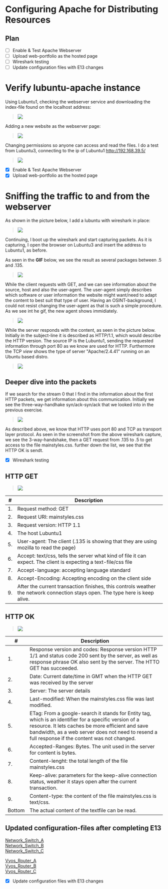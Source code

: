 # Configuring Apache for Distributing Resources

## Plan

- [ ] Enable & Test Apache Webserver
- [ ] Upload web-portfolio as the hosted page
- [ ] Wireshark testing
- [ ] Update configuration files with E13 changes

# Verify lubuntu-apache instance

Using Lubuntu1, checking the webserver service and downloading the index-file found on the localhost address:

>![](/documentation/E13/testinglocalhost.gif)

Adding a new website as the webserver page:

>![](/documentation/E13/copywebtech.png)

Changing permissions so anyone can access and read the files. I do a test from Lubuntu3, connecting to the ip of Lubuntu1 http://192.168.39.5/

>![](/documentation/E13/testingportfolio.gif)

- [x] Enable & Test Apache Webserver
- [x] Upload web-portfolio as the hosted page

# Sniffing the traffic to and from the webserver

As shown in the picture below, I add a lubuntu with wireshark in place:

>![](/documentation/E13/wiresharklocation.png)

Continuing, I boot up the wireshark and start capturing packets. As it is capturing, I open the browser on Lubuntu3 and insert the address to Lubuntu1, as before.

As seen in the **GIF** below, we see the result as several packages between .5 and .135. 

>![](/documentation/E13/capturingpackets.gif)


While the client requests with GET, and we can see information about the source, host and also the user-agent. The user-agent simply describes which software or user information the website might want/need to adapt the content to best suit that type of user. Having an OSINT-background, I could not resist changing the user-agent as that is such a simple procedure. As we see int he gif, the new agent shows immidiately. 

>![](/documentation/E13/GET.png)

While the server responds with the content, as seen in the picture below. Initially in the subject-line it is described as HTTP/1.1, which would describe the HTTP version. The source IP is the Lubuntu1, sending the requested information through port 80
 as we know are used for HTTP. Furthermore the TCP *view* shows the type of server "Apache/2.4.41" running on an Ubuntu based distro. 

>![](/documentation/E13/http.png)


## Deeper dive into the packets

If we search for the stream 0 that I find in the information about the first HTTP packets, we get information about this communication. Initially we see the three-way-handhake syn/ack-syn/ack that we looked into in the previous exercise. 

>![](/documentation/E13/3wayhandshakegetandok.png)

As described above, we know that HTTP uses port 80 and TCP as transport layer protocol. As seen in the screenshot from the above wireshark capture, we see the 3-way-handshake, then a GET request from .135 to .5 to get access to the file mainstyles.css.
further down the list, we see that the HTTP OK is sendt.

- [x] Wireshark testing


## HTTP GET


>![](/documentation/E13/Get_deep.png)

|#|Description|
|---|---|
|1.| Request method: GET|
|2.| Request URI: mainstyles.css|
|3.| Request version: HTTP 1.1|
|4.| The host Lubuntu1|
|5.| User-agent: The client (.135 is showing that they are using mozilla to read the page)|
|6.| Accept: text/css, tells the server what kind of file it can expect. The client is expecting a text-file/css file|
|7.| Accept-language: accepting language standard|
|8.| Accept-Encoding: Accepting encoding on the client side|
|9.| After the current transaction finishes, this controls weather the network connection stays open. The type here is keep alive. |


## HTTP OK

>![](/documentation/E13/HTTPOK.png)

|#|Description|
|---|---|
|1.| Response version and codes: Response version HTTP 1/1 and status code 200 sent by the server, as well as response phrase OK also sent by the server. The HTTO GET has succeeded. |
|2.| Date: Current date/time in GMT when the HTTP GET was received by the server|
|3.| Server: The server details|
|4.| Last-modified: When the mainstyles.css file was last modified.|
|5.| ETag: From a google-search it stands for Entity tag, which is an identifier for a specific version of a resource. It lets caches be more efficient and save bandwidth, as a web server does not need to resend a full response if the content was not changed. |
|6.| Accepted-Ranges: Bytes. The unit used in the server for content is bytes. |
|7.| Content-lenght: the total length of the file mainstyles.css|
|8.| Keep-alive: parameters for the keep-alive connection status, weather it stays open after the current transaction. |
|9.| Content-type: the content of the file mainstyles.css is text/css. |
|Bottom|The actual content of the textfile can be read.|


## Updated configuration-files after completing E13

[Network_Switch_A](/documentation/E13/Config_files/E13-SwitchAu.cfg)\
[Network_Switch_B](/documentation/E13/Config_files/E13-SwitchBu.cfg)\
[Network_Switch_C](/documentation/E13/Config_files/E13-SwitchCu.cfg)

[Vyos_Router_A](/documentation/E13/Config_files/E13-RouterAu.cfg) \
[Vyos_Router_B](/documentation/E13/Config_files/E13-RouterBu.cfg) \
[Vyos_Router_C](/documentation/E13/Config_files/E13-RouterCu.cfg) 

- [x] Update configuration files with E13 changes
